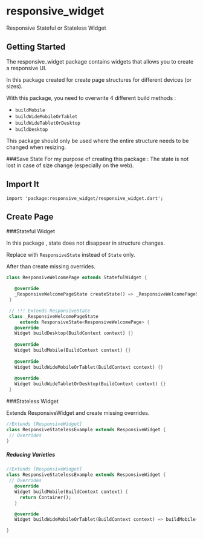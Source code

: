 # responsive_widget

Responsive Stateful or Stateless Widget

## Getting Started

 The responsive_widget package contains widgets that allows you to create a responsive UI.
 
 In this package created for create page structures for different devices (or sizes).
 
 With this package, you need to overwrite 4 different build methods :
 
 - `buildMobile`
 - `buildWideMobileOrTablet`
 - `buildWideTabletOrDesktop`
 - `buildDesktop`

 This package should only be used where the entire structure needs to be changed when resizing.

###Save State
 For my purpose of creating this package :
    The state is not lost in case of size change (especially on the web).
    
 


## Import It
`import 'package:responsive_widget/responsive_widget.dart';`

## Create Page
 
###Stateful Widget
 
 In this package , state does not disappear in structure changes.
 
 Replace with `ResponsiveState` instead of `State` only.
 
 After than create missing overrides.
 
 ````dart
 class ResponsiveWelcomePage extends StatefulWidget {

    @override
    _ResponsiveWelcomePageState createState() => _ResponsiveWelcomePageState();
  }

  // !!! Extends ResponsiveState
  class _ResponsiveWelcomePageState
      extends ResponsiveState<ResponsiveWelcomePage> {
    @override
    Widget buildDesktop(BuildContext context) {}
    
    @override
    Widget buildMobile(BuildContext context) {}
  
    @override
    Widget buildWideMobileOrTablet(BuildContext context) {}
  
    @override
    Widget buildWideTabletOrDesktop(BuildContext context) {}
  }
````

###Stateless Widget
 
 Extends ResponsiveWidget and create missing overrides.
 
 ````dart
//Extends [ResponsiveWidget]
class ResponsiveStatelessExample extends ResponsiveWidget {
  // Overrides
}
````

##### Reducing Varieties

 ````dart
//Extends [ResponsiveWidget]
class ResponsiveStatelessExample extends ResponsiveWidget {
  // Overrides
    @override
    Widget buildMobile(BuildContext context) {
      return Container();
    }

    @override
    Widget buildWideMobileOrTablet(BuildContext context) => buildMobile();

}
````

